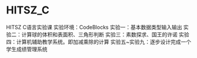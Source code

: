 # HITSZ_C
HITSZ C语言实验课
实验环境：CodeBlocks
实验一：基本数据类型输入输出
实验二：计算球的体积和表面积、三角形判断
实验三：素数探求、国王的许诺
实验四：计算机辅助教学系统。即加减乘除的计算
实验五~实验九：逐步设计完成一个学生成绩管理系统
